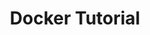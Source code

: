 ---
title: Docker Tutorial
permalink: /posts/2022-tutorial-docker
categories:
  - tutorials
tags:
  - tutorial
link: http://ajthor.github.io/files/Tutorial_Docker.pdf
---